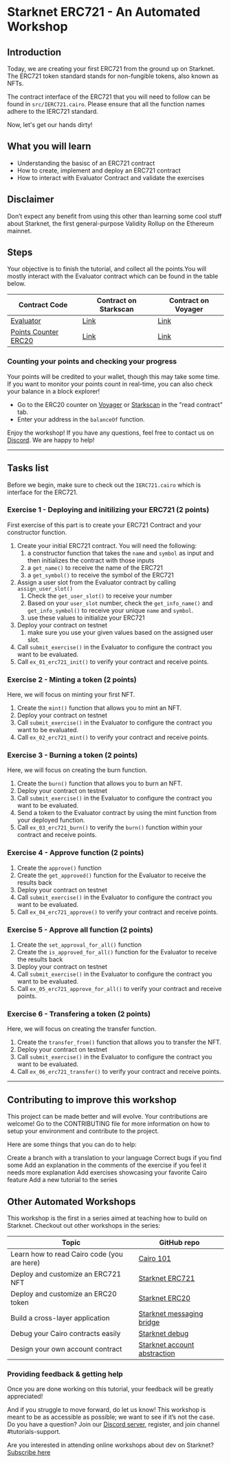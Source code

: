 # Starknet ERC721 - An Automated Workshop

## Introduction

Today, we are creating your first ERC721 from the ground up on Starknet. The ERC721 token standard stands for non-fungible tokens, also known as NFTs.

The contract interface of the ERC721 that you will need to follow can be found in `src/IERC721.cairo`. Please ensure that all the function names adhere to the IERC721 standard.

Now, let's get our hands dirty!

## What you will learn

- Understanding the basisc of an ERC721 contract
- How to create, implement and deploy an ERC721 contract
- How to interact with Evaluator Contract and validate the exercises

## Disclaimer

​Don’t expect any benefit from using this other than learning some cool stuff about Starknet, the first general-purpose Validity Rollup on the Ethereum mainnet.

## Steps

Your objective is to finish the tutorial, and collect all the points.You will mostly interact with the Evaluator contract which can be found in the table below.

| Contract Code                                                                                             | Contract on Starkscan                                                                                                                         | Contract on Voyager                                                                                               |
| --------------------------------------------------------------------------------------------------------- | --------------------------------------------------------------------------------------------------------------------------------------------- | ----------------------------------------------------------------------------------------------------------------- |
| [Evaluator](https://github.com/starknet-edu/starknet-erc721/blob/main/src/evaluator.cairo)                | [Link](https://testnet.starkscan.co/contract/0x02e3ceda622a192488062ed6a453f8a8ebbf472a7b60aaf160cbbc6b485e4155#read-write-contract-sub-read) | [Link](https://goerli.voyager.online/contract/0x02e3ceda622a192488062ed6a453f8a8ebbf472a7b60aaf160cbbc6b485e4155) |
| [Points Counter ERC20](https://github.com/starknet-edu/starknet-erc721/blob/main/src/token/TDERC20.cairo) | [Link](https://testnet.starkscan.co/contract/0x074b1195731222a7bcbb724d32b93d0c525e173b2c3e9722a2214b101c862801)                              | [Link](https://goerli.voyager.online/contract/0x074b1195731222a7bcbb724d32b93d0c525e173b2c3e9722a2214b101c862801) |

### Counting your points and checking your progress

Your points will be credited to your wallet, though this may take some time. If you want to monitor your points count in real-time, you can also check your balance in a block explorer!

- Go to the ERC20 counter on [Voyager](https://goerli.voyager.online/contract/0x074b1195731222a7bcbb724d32b93d0c525e173b2c3e9722a2214b101c862801) or [Starkscan](https://testnet.starkscan.co/contract/0x074b1195731222a7bcbb724d32b93d0c525e173b2c3e9722a2214b101c862801) in the "read contract" tab.
- Enter your address in the `balanceOf` function.​

Enjoy the workshop! If you have any questions, feel free to contact us on [Discord](https://starknet.io/discord). We are happy to help!

---

## Tasks list

Before we begin, make sure to check out the `IERC721.cairo` which is interface for the ERC721.

### Exercise 1 - Deploying and initilizing your ERC721 (2 points)

First exercise of this part is to create your ERC721 Contract and your constructor function.

1. Create your initial ERC721 contract. You will need the following:
   1. a constructor function that takes the `name` and `symbol` as input and then initializes the contract with those inputs
   2. a `get_name()` to receive the name of the ERC721
   3. a `get_symbol()` to receive the symbol of the ERC721
2. Assign a user slot from the Evaluator contract by calling `assign_user_slot()`
   1. Check the `get_user_slot()` to receive your number
   2. Based on your `user_slot` number, check the `get_info_name()` and `get_info_symbol()` to receive your unique `name` and `symbol`.
   3. use these values to initialize your ERC721
3. Deploy your contract on testnet
   1. make sure you use your given values based on the assigned user slot.
4. Call `submit_exercise()` in the Evaluator to configure the contract you want to be evaluated.
5. Call `ex_01_erc721_init()` to verify your contract and receive points.

### Exercise 2 - Minting a token (2 points)

Here, we will focus on minting your first NFT.

1. Create the `mint()` function that allows you to mint an NFT.
2. Deploy your contract on testnet
3. Call `submit_exercise()` in the Evaluator to configure the contract you want to be evaluated.
4. Call `ex_02_erc721_mint()` to verify your contract and receive points.

### Exercise 3 - Burning a token (2 points)

Here, we will focus on creating the burn function.

1. Create the `burn()` function that allows you to burn an NFT.
2. Deploy your contract on testnet
3. Call `submit_exercise()` in the Evaluator to configure the contract you want to be evaluated.
4. Send a token to the Evaluator contract by using the mint function from your deployed function.
5. Call `ex_03_erc721_burn()` to verify the `burn()` function within your contract and receive points.

### Exercise 4 - Approve function (2 points)

1. Create the `approve()` function
2. Create the `get_approved()` function for the Evaluator to receive the results back
3. Deploy your contract on testnet
4. Call `submit_exercise()` in the Evaluator to configure the contract you want to be evaluated.
5. Call `ex_04_erc721_approve()` to verify your contract and receive points.

### Exercise 5 - Approve all function (2 points)

1. Create the `set_approval_for_all()` function
2. Create the `is_approved_for_all()` function for the Evaluator to receive the results back
3. Deploy your contract on testnet
4. Call `submit_exercise()` in the Evaluator to configure the contract you want to be evaluated.
5. Call `ex_05_erc721_approve_for_all()` to verify your contract and receive points.

### Exercise 6 - Transfering a token (2 points)

Here, we will focus on creating the transfer function.

1. Create the `transfer_from()` function that allows you to transfer the NFT.
2. Deploy your contract on testnet
3. Call `submit_exercise()` in the Evaluator to configure the contract you want to be evaluated.
4. Call `ex_06_erc721_transfer()` to verify your contract and receive points.

---

## Contributing to improve this workshop

This project can be made better and will evolve. Your contributions are welcome! Go to the CONTRIBUTING file for more information on how to setup your environment and contribute to the project.

Here are some things that you can do to help:

Create a branch with a translation to your language
Correct bugs if you find some
Add an explanation in the comments of the exercise if you feel it needs more explanation
Add exercises showcasing your favorite Cairo feature
Add a new tutorial to the series

## Other Automated Workshops

This workshop is the first in a series aimed at teaching how to build on Starknet. Checkout out other workshops in the series:

| Topic                                       | GitHub repo                                                                            |
| ------------------------------------------- | -------------------------------------------------------------------------------------- |
| Learn how to read Cairo code (you are here) | [Cairo 101](https://github.com/starknet-edu/starknet-cairo-101)                        |
| Deploy and customize an ERC721 NFT          | [Starknet ERC721](https://github.com/starknet-edu/starknet-erc721)                     |
| Deploy and customize an ERC20 token         | [Starknet ERC20](https://github.com/starknet-edu/starknet-erc20)                       |
| Build a cross-layer application             | [Starknet messaging bridge](https://github.com/starknet-edu/starknet-messaging-bridge) |
| Debug your Cairo contracts easily           | [Starknet debug](https://github.com/starknet-edu/starknet-debug)                       |
| Design your own account contract            | [Starknet account abstraction](https://github.com/starknet-edu/starknet-accounts)      |

### Providing feedback & getting help

Once you are done working on this tutorial, your feedback will be greatly appreciated!

<!-- TODO: **Please fill out TBA to let us know what we can do to make it better.** -->

And if you struggle to move forward, do let us know! This workshop is meant to be as accessible as possible; we want to see if it’s not the case.
​
Do you have a question? Join our [Discord server](https://starknet.io/discord), register, and join channel #tutorials-support.

Are you interested in attending online workshops about dev on Starknet? [Subscribe here](https://starknet.substack.com/)

